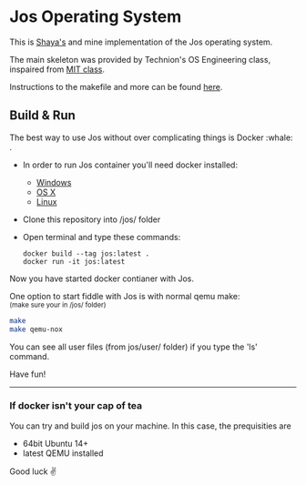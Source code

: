# Jos Operating System
This is [Shaya's](https://github.com/yishayahu) and mine implementation of the Jos operating system.

The main skeleton was provided by Technion's OS Engineering class, inspaired from [MIT class](https://pdos.csail.mit.edu/6.828/2016/overview.html).

Instructions to the makefile and more can be found [here](https://pdos.csail.mit.edu/6.828/2016/labguide.html).

## Build & Run
<p>
The best way to use Jos without over complicating things is Docker :whale: .
  
- In order to run Jos container you'll need docker installed:

  * [Windows](https://docs.docker.com/windows/started)
  * [OS X](https://docs.docker.com/mac/started/)
  * [Linux](https://docs.docker.com/linux/started/)

- Clone this repository into /jos/ folder
- Open terminal and type these commands:

  ```shell
  docker build --tag jos:latest .
  docker run -it jos:latest
  ```
Now you have started docker contianer with Jos. 

One option to start fiddle with Jos is with normal qemu make:
<br><small>(make sure your in /jos/ folder)</small>
  ```bash
  make
  make qemu-nox
  ```

You can see all user files (from jos/user/ folder) if you type the 'ls' command.

Have fun!

---
### If docker isn't your cap of tea
You can try and build jos on your machine.
In this case, the prequisities are
- 64bit Ubuntu 14+
- latest QEMU installed

Good luck :v:
